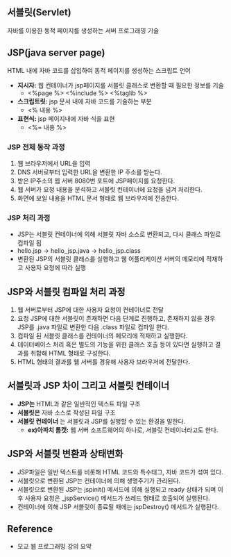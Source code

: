 ## 서블릿(Servlet) 
자바를 이용한 동적 페이지를 생성하는 서버 프로그래밍 기술


## JSP(java server page)
HTML 내에 자바 코드를 삽입하여 동적 페이지를 생성하는 스크립트 언어

* __지시자:__ 웹 컨테이너가 jsp페이지를 서블릿 클래스로 변환할 때 필요한 정보를 기술
  + <%page %> <%include %> <%taglib %>
* __스크립트릿:__ jsp 문서 내에 자바 코드를 기술하는 부분
  + <% 내용 %>
* __표현식:__ jsp 페이지내에 자바 식을 표현
  + <%= 내용 %>


### JSP 전체 동작 과정
1. 웹 브라우저에서 URL을 입력
2. DNS 서버로부터 입력한 URL을 변환한 IP 주소를 받는다.
3. 받은 IP주소의 웹 서버 8080번 포트에 JSP페이지를 요청한다.
4. 웹 서버가 요청 내용을 분석하고 서블릿 컨테이너에 요청을 넘겨 처리한다.
5. 화면에 보일 내용을 HTML 문서 형태로 웹 브라우저에 전송한다.

### JSP 처리 과정
* JSP는 서블릿 컨테이너에 의해 서블릿 자바 소스로 변환되고, 다시 클래스 파일로 컴파일 됨
* hello.jsp -> hello_jsp.java -> hello_jsp.class
* 변환된 JSP의 서블릿 클래스를 실행하고 웹 어플리케이션 서버의 메모리에 적재하고 사용자 요청에 따라 실행

## JSP와 서블릿 컴파일 처리 과정
1. 웹 서버로부터 JSP에 대한 사용자 요청이 컨테이너로 전달
2. 요청 JSP에 대한 서블릿이 존재하면 다음 단계로 진행하고, 존재하지 않을 경우 JSP를 .java 파일로 변환한 다음 .class 파일로 컴파일 한다.
3. 컴파일 된 서블릿 클래스를 컨테이너의 메모리에 적재하고 실행한다.
4. 데이터베이스 처리 혹은 별도의 기능을 위한 클래스 호출 등이 있다면 실행하고 결과를 취합해 HTML 형태로 구성한다.
5. HTML 형태의 결과를 웹 서버를 경유해 사용자 브라우저에 전달한다.

## 서블릿과 JSP 차이 그리고 서블릿 컨테이너
* __JSP는__ HTML과 같은 일반적인 텍스트 파일 구조
* __서블릿은__ 자바 소스로 작성된 파일 구조
* __서블릿 컨테이너__ 는 서블릿과 JSP를 실행할 수 있는 환경을 말한다.
  + __ex)아파치 톰캣:__ 웹 서버 소프트웨어의 하나로, 서블릿 컨테이너라고도 한다.

## JSP와 서블릿 변환과 상태변화
* JSP파일은 일반 텍스트를 비롯해 HTML 코드와 특수태그, 자바 코드가 섞여 있다.
* 서블릿으로 변환된 JSP는 컨테이너에 의해 생명주기가 관리된다.
* 서블릿으로 변환된 JSP는 jspinit() 메서드에 의해 실행되고 ready 상태가 되며 이후 사용자 요청은 _jspService() 메서드가 쓰레드 형태로 호출되어 실행된다.
* 컨테이너에 의해 JSP 서블릿이 종료될 때에는 jspDestroy() 메서드가 실행된다.


## Reference
* 모교 웹 프로그래밍 강의 요약